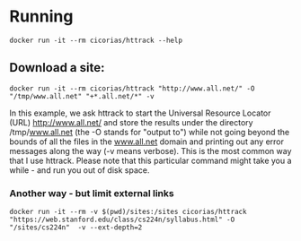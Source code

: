 # Running

```
docker run -it --rm cicorias/httrack --help
```

## Download a site:

```
docker run -it --rm cicorias/httrack "http://www.all.net/" -O "/tmp/www.all.net" "+*.all.net/*" -v

```

In this example, we ask httrack to start the Universal Resource Locator (URL) http://www.all.net/ and store the results under the directory /tmp/www.all.net (the -O stands for "output to") while not going beyond the bounds of all the files in the www.all.net domain and printing out any error messages along the way (-v means verbose). This is the most common way that I use httrack. Please note that this particular command might take you a while - and run you out of disk space.


### Another way - but limit external links

```
docker run -it --rm -v $(pwd)/sites:/sites cicorias/httrack "https://web.stanford.edu/class/cs224n/syllabus.html" -O "/sites/cs224n"  -v --ext-depth=2


```
